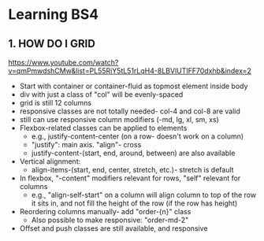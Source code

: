 # Learning BS4

## 1. HOW DO I GRID
 https://www.youtube.com/watch?v=qmPmwdshCMw&list=PL55RiY5tL51rLqH4-8LBVlUTIFF70dxhb&index=2

- Start with container or container-fluid as topmost element inside body
- div with just a class of "col" will be evenly-spaced
- grid is still 12 columns
- responsive classes are not totally needed- col-4 and col-8 are valid
- still can use responsive column modifiers (-md, lg, xl, sm, xs)
- Flexbox-related classes can be applied to elements
  - e.g., justify-content-center (on a row- doesn't work on a column)
  - "justify": main axis. "align"- cross
  - justify-content-(start, end, around, between) are also available
- Vertical alignment:
  - align-items-(start, end, center, stretch, etc.)- stretch is default
- In flexbox, "-content" modifiers relevant for rows, "self" relevant for columns
  - e.g., "align-self-start" on a column will align column to top of the row it sits in, and not fill the height of the row (if the row has height)
- Reordering columns manually- add "order-{n}" class
  - Also possible to make responsive: "order-md-2"
- Offset and push classes are still available, and responsive

